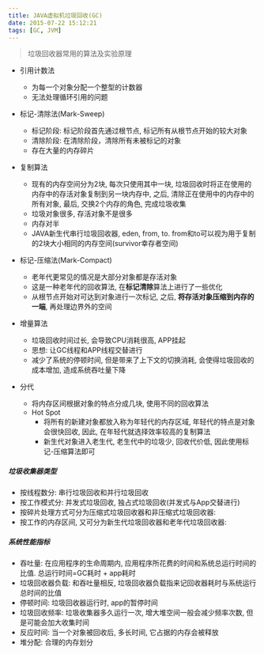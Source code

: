 ```yaml
---
title: JAVA虚拟机垃圾回收(GC)
date: 2015-07-22 15:12:21
tags: [GC, JVM]
---
```


> 垃圾回收器常用的算法及实验原理

- 引用计数法
  - 为每一个对象分配一个整型的计数器
  - 无法处理循环引用的问题

- 标记-清除法(Mark-Sweep)
  - 标记阶段: 标记阶段首先通过根节点, 标记所有从根节点开始的较大对象
  - 清除阶段: 在清除阶段，清除所有未被标记的对象
  - 存在大量的内存碎片

<!-- more -->

- 复制算法
  - 现有的内存空间分为2块, 每次只使用其中一块, 垃圾回收时将正在使用的内存中的存活对象复制到另一块内存中, 之后, 清除正在使用中的内存中的所有对象, 最后, 交换2个内存的角色, 完成垃圾收集
  - 垃圾对象很多, 存活对象不是很多
  - 内存对半
  - JAVA新生代串行垃圾回收器, eden, from, to. from和to可以视为用于复制的2块大小相同的内存空间(survivor幸存者空间)

- 标记-压缩法(Mark-Compact)
  - 老年代更常见的情况是大部分对象都是存活对象
  - 这是一种老年代的回收算法, 在**标记清除**算法上进行了一些优化
  - 从根节点开始对可达到对象进行一次标记, 之后, **将存活对象压缩到内存的一端**, 再处理边界外的空间

- 增量算法
  - 垃圾回收时间过长, 会导致CPU消耗很高, APP挂起
  - 思想: 让GC线程和APP线程交替进行
  - 减少了系统的停顿时间, 但是带来了上下文的切换消耗, 会使得垃圾回收的成本增加, 造成系统吞吐量下降

- 分代
  - 将内存区间根据对象的特点分成几块, 使用不同的回收算法
  - Hot Spot
    - 将所有的新建对象都放入称为年轻代的内存区域, 年轻代的特点是对象会很快回收, 因此, 在年轻代就选择效率较高的复制算法
    - 新生代对象进入老生代, 老生代中的垃圾少, 回收代价低, 因此使用标记-压缩算法即可

##### 垃圾收集器类型
- 按线程数分: 串行垃圾回收和并行垃圾回收
- 按工作模式分: 并发式垃圾回收, 独占式垃圾回收(并发式与App交替进行)
- 按碎片处理方式可分为压缩式垃圾回收器和非压缩式垃圾回收器:
- 按工作的内存区间, 又可分为新生代垃圾回收器和老年代垃圾回收器:

##### 系统性能指标
- 吞吐量: 在应用程序的生命周期内, 应用程序所花费的时间和系统总运行时间的比值. 总运行时间=GC耗时 + app耗时
- 垃圾回收器负载: 和吞吐量相反, 垃圾回收器负载指来记回收器耗时与系统运行总时间的比值
- 停顿时间: 垃圾回收器运行时, app的暂停时间
- 垃圾回收频率: 垃圾收集器多久运行一次, 增大堆空间一般会减少频率次数, 但是可能会加大收集时间
- 反应时间: 当一个对象被回收后, 多长时间, 它占据的内存会被释放
- 堆分配: 合理的内存划分